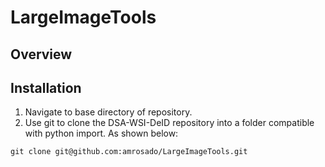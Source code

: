 # LargeImageTools

## Overview

## Installation
1. Navigate to base directory of repository.
2. Use git to clone the DSA-WSI-DeID repository into a folder compatible
with python import.  As shown below:
```shell
git clone git@github.com:amrosado/LargeImageTools.git
```